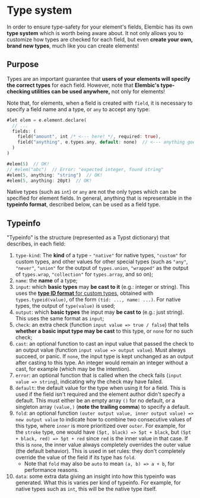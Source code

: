 # Type system

In order to ensure type-safety for your element's fields, Elembic has its own **type system** which is worth being aware about. It not only allows you to customize how types are checked for each field, but even **create your own, brand new types**, much like you can create elements!

## Purpose

Types are an important guarantee that **users of your elements will specify the correct types** for each field. However, note that **Elembic's type-checking utilities can be used anywhere,** not only for elements!

Note that, for elements, when a field is created with `field`, it is necessary to specify a field name and a type, or `any` to accept any type:

```rs
#let elem = e.element.declare(
  // ...
  fields: (
    field("amount", int /* <--- here! */, required: true),
    field("anything", e.types.any, default: none)  // <--- anything goes!
  )
)

#elem(5)  // OK!
// #elem("abc")  // Error: "expected integer, found string"
#elem(5, anything: "string")  // OK!
#elem(5, anything: 20pt)  // OK!
```

Native types (such as `int`) or `any` are not the only types which can be specified for element fields. In general, anything that is representable in the **typeinfo format**, described below, can be used as a field type.

## Typeinfo

"Typeinfo" is the structure (represented as a Typst dictionary) that describes, in each field:

1. `type-kind`: The **kind** of a type - `"native"` for native types, `"custom"` for custom types, and other values for other special types (such as `"any"`, `"never"`, `"union"` for the output of `types.union`, `"wrapped"` as the output of `types.wrap`, `"collection"` for `types.array`, and so on);
2. `name`: the **name** of a type;
3. `input`: which **basic types** may **be cast to it** (e.g.: integer or string). This uses the [**type ID format** for custom types](./helper-functions.md), obtained with `types.typeid(value)`, of the form `(tid: ..., name: ...)`. For native types, the output of `type(value)` is used;
4. `output`: which **basic types** the input may **be cast to** (e.g.: just string). This uses the same format as `input`;
5. `check`: an extra check (function `input value => true / false`) that tells **whether a basic input type may be cast** to this type, or `none` for no such check;
6. `cast`: an optional function to cast an input value that passed the check to an output value (function `input value => output value`). Must always succeed, or panic. If `none`, the input type is kept unchanged as an output after casting to this type. An integer would remain an integer without a cast, for example (which may be the intention).
7. `error`: an optional function that is called when the check fails (`input value => string`), indicating why the check may have failed.
8. `default`: the default value for the type when using it for a field. This is used if the field isn't required and the element author didn't specify a default. This must either be an empty array `()` for no default, or a singleton array `(value,)` (**note the trailing comma**) to specify a default.
9. `fold`: an optional function `(outer output value, inner output value) => new output value` to indicate how to combine two consecutive values of this type, where `inner` is more prioritized over `outer`. For example, for the `stroke` type, one would have `(5pt, black) => 5pt + black`, but `(5pt + black, red) => 5pt + red` since `red` is the inner value in that case. If this is `none`, the inner value always completely overrides the outer value (the default behavior). This is used in set rules: they don't completely override the value of the field if its type has `fold`.
    - Note that `fold` may also be `auto` to mean `(a, b) => a + b`, for performance reasons.
10. `data`: some extra data giving an insight into how this typeinfo was generated. What this is varies per kind of typeinfo. For example, for native types such as `int`, this will be the native type itself.
